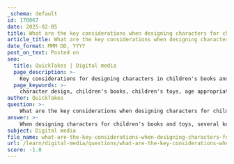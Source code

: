 ```yaml
---
_schema: default
id: 170067
date: 2025-02-05
title: What are the key considerations when designing characters for children's books and toys?
article_title: What are the key considerations when designing characters for children's books and toys?
date_format: MMM DD, YYYY
post_on_text: Posted on
seo:
  title: QuickTakes | Digital media
  page_description: >-
    Key considerations for designing characters in children's books and toys, focusing on age appropriateness, cultural representation, visual appeal, relatability, simplicity, functionality, story integration, emotional connection, and market trends.
  page_keywords: >-
    character design, children's books, children's toys, age appropriateness, cultural representation, visual appeal, personality, relatability, simplicity, storytelling, emotional connection, market trends
author: QuickTakes
question: >-
    What are the key considerations when designing characters for children's books and toys?
answer: >-
    When designing characters for children's books and toys, several key considerations must be taken into account to ensure that the characters resonate with young audiences and fulfill their intended purpose. Here are the primary factors to consider:\n\n1. **Age Appropriateness**: Characters should be designed with the target age group in mind. For younger children, characters that are simple, colorful, and friendly tend to be more appealing. As children grow older, they may appreciate more complex designs and personalities that reflect their own experiences and emotions.\n\n2. **Cultural Representation**: It is essential to include diverse characters that reflect various ethnicities, cultures, and backgrounds. This representation fosters inclusivity and helps children see themselves in the stories they read. Characters should be designed thoughtfully to avoid stereotypes and promote understanding and empathy among young readers.\n\n3. **Visual Appeal**: Characters should be visually engaging and memorable. This can be achieved through the use of vibrant colors, unique shapes, and exaggerated features that capture children's attention. For instance, characters like those created by Aaron Meshon are known for their detailed and lively designs, making them relatable and fun for children.\n\n4. **Personality and Relatability**: Characters should have distinct personalities that children can relate to or aspire to. This includes defining traits, emotional expressions, and behaviors that resonate with children's experiences. A well-developed character can evoke empathy and connection, making them more memorable.\n\n5. **Simplicity and Clarity**: In children's books and toys, simplicity is key. Characters should be easy to recognize and understand, with clear visual traits that convey their personality and role in the story. Overly complex designs can confuse young readers and detract from the narrative.\n\n6. **Functionality in Toys**: For characters designed for toys, consider how the design will translate into a three-dimensional form. The character should be durable, safe, and easy for children to handle. Features like movable parts or interactive elements can enhance playability and engagement.\n\n7. **Story Integration**: Characters should be integral to the story being told. Their design should reflect their role within the narrative, whether they are heroes, sidekicks, or antagonists. This connection helps children understand the character's motivations and actions within the story.\n\n8. **Emotional Connection**: Characters should evoke emotions that resonate with children, whether it's joy, curiosity, or empathy. This emotional connection can be achieved through expressive facial features, relatable situations, and engaging storylines.\n\n9. **Market Trends and Preferences**: Understanding current trends in children's literature and toys can inform character design. Researching popular themes, styles, and character types can help ensure that the designs are relevant and appealing to contemporary audiences.\n\nBy considering these factors, designers can create characters that not only captivate children's imaginations but also contribute positively to their development and understanding of the world around them.
subject: Digital media
file_name: what-are-the-key-considerations-when-designing-characters-for-childrens-books-and-toys.md
url: /learn/digital-media/questions/what-are-the-key-considerations-when-designing-characters-for-childrens-books-and-toys
score: -1.0
---
```


&nbsp;
